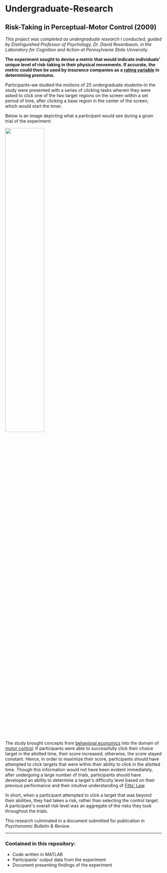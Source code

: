 # Undergraduate-Research
## Risk-Taking in Perceptual-Motor Control (2009)

*This project was completed as undergraduate research I conducted, guided by Distinguished Professor of Psychology, Dr. David Rosenbaum, in the Laboratory for Cognition and Action at Pennsylvania State University.*

**The experiment sought to devise a metric that would indicate individuals' unique level of risk-taking in their physical movements. If accurate, the metric could then be used by insurance companies as a [rating variable](https://www.iii.org/white-paper/insurance-rating-variables-what-they-are-and-why-they-matter-072419) in determining premiums.**

Participants–we studied the motions of 25 undergraduate students–in the study were presented with a series of clicking tasks wherein they were asked to click one of the two target regions on the screen within a set period of time, after clicking a base region in the center of the screen, which would start the timer. 

Below is an image depicting what a participant would see during a given trial of the experiment:

<img src="https://github.com/JosephKnittel/MATLAB/blob/main/Images/screen.png" width="50%">

The study brought concepts from [behavioral economics](https://en.wikipedia.org/wiki/Behavioral_economics) into the domain of [motor control](https://en.wikipedia.org/wiki/Motor_control): If participants were able to successfully click their choice target in the allotted time, their score increased; otherwise, the score stayed constant. Hence, in order to maximize their score, participants should have attempted to click targets that were within their ability to click in the allotted time. Though this information would not have been evident immediately, after undergoing a large number of trials, participants should have developed an ability to determine a target's difficulty level based on their previous performance and their intuitive understanding of [Fitts' Law](https://en.wikipedia.org/wiki/Fitts%27s_law). 

In short, when a participant attempted to click a target that was beyond their abilities, they had taken a risk, rather than selecting the control target. A participant's overall risk level was an aggregate of the risks they took throughout the trials.

This research culminated in a document submitted for publication in *Psychonomic Bulletin & Review*.

<hr>

### Contained in this repository:

- Code written in MATLAB 
- Participants' output data from the experiment
- Document presenting findings of the experiment
